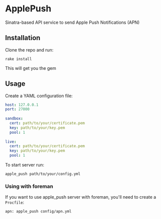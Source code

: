 # ApplePush

Sinatra-based API service to send Apple Push Notifications (APN)

## Installation

Clone the repo and run:

```
rake install
```

This will get you the gem

## Usage

Create a YAML configuration file:

```yml
host: 127.0.0.1
port: 27000
  
sandbox:
  cert: path/to/your/certificate.pem
  key: path/to/your/key.pem
  pool: 1
  
live:
  cert: path/to/your/certificate.pem
  key: path/to/your/key.pem
  pool: 1
```

To start server run:

```
apple_push path/to/your/config.yml
```

### Using with foreman

If you want to use apple_push server with foreman, you'll need to create a ```Procfile```:

```
apn: apple_push config/apn.yml
```